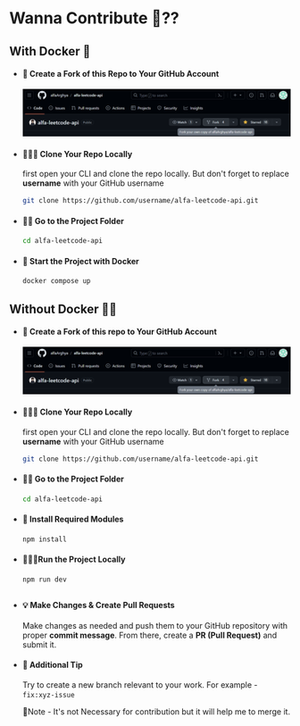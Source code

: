 # Wanna Contribute 🤔??

## With Docker 🐳

- #### 🍴 Create a Fork of this Repo to Your GitHub Account

  ![Alt text](./public/demo/contribute.png)

- #### 🧑🏽‍💻 Clone Your Repo Locally

  first open your CLI and clone the repo locally. But don't forget to replace **username** with your GitHub username

  ```bash
  git clone https://github.com/username/alfa-leetcode-api.git
  ```

- #### 👋🏽 Go to the Project Folder

  ```bash
  cd alfa-leetcode-api
  ```

- #### 🚀 Start the Project with Docker
  ```bash
  docker compose up
  ```

## Without Docker 🐳❌

- #### 🍴 Create a Fork of this repo to Your GitHub Account

  ![Alt text](./public/demo/contribute.png)

- #### 🧑🏽‍💻 Clone Your Repo Locally

  first open your CLI and clone the repo locally. But don't forget to replace **username** with your GitHub username

  ```bash
  git clone https://github.com/username/alfa-leetcode-api.git
  ```

- #### 👋🏽 Go to the Project Folder

  ```bash
  cd alfa-leetcode-api
  ```

- #### 🚀 Install Required Modules

  ```bash
  npm install
  ```

- #### 🏃🏽‍♂️Run the Project Locally

  ```bash
  npm run dev
  ```

##

- #### 💡 Make Changes & Create Pull Requests

  Make changes as needed and push them to your GitHub repository with proper **commit message**. From there, create a **PR (Pull Request)** and submit it.

- #### 📌 Additional Tip

  Try to create a new branch relevant to your work. For example - `fix:xyz-issue`

  📝Note - It's not Necessary for contribution but it will help me to merge it.

#
